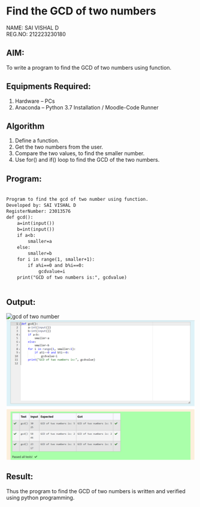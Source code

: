 # Find the GCD of two numbers
NAME: SAI VISHAL D<BR>
REG.NO: 212223230180
## AIM:
To write a program to find the GCD of two numbers using function.

## Equipments Required:
1. Hardware – PCs
2. Anaconda – Python 3.7 Installation / Moodle-Code Runner

## Algorithm
1. Define a function.
2. Get the two numbers from the user.
3. Compare the two values, to find the smaller number.
4. Use for() and if() loop to find the GCD of the two numbers.

## Program:
```

Program to find the gcd of two number using function.
Developed by: SAI VISHAL D
RegisterNumber: 23013576 
def gcd():
    a=int(input())
    b=int(input())
    if a<b:
        smaller=a
    else:
        smaller=b
    for i in range(1, smaller+1):
        if a%i==0 and b%i==0:
            gcdvalue=i
    print("GCD of two numbers is:", gcdvalue)


```

## Output:
![gcd of two number](gcd.png)
![Alt text](<Screenshot 2023-11-29 132818.png>)

## Result:
Thus the program to find the GCD of two numbers is written and verified using python programming.
